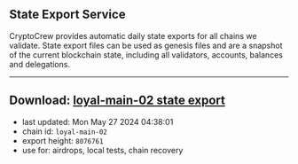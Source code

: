 ## State Export Service
CryptoCrew provides automatic daily state exports for all chains we validate. State export files can be used as genesis files and are a snapshot of the current blockchain state, including all validators, accounts, balances and delegations.

---
**Download: [loyal-main-02 state export](https://dl-eu2.ccvalidators.com/SERVICE/loyal/loyal-main-02_export_8076761.json)**
---

- last updated: Mon May 27 2024 04:38:01
- chain id: `loyal-main-02`
- export height: `8076761`
- use for: airdrops, local tests, chain recovery
